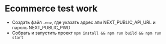 # Ecommerce test work

* Создать файл `.env`, где указать адрес апи NEXT_PUBLIC_API_URL и пароль NEXT_PUBLIC_PWD
* Собрать и запустить проект `npm install && npm run build && npm run start`